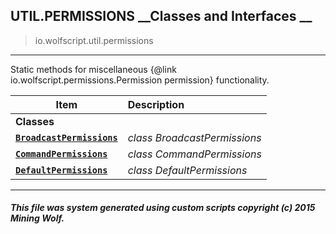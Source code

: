 ## UTIL.PERMISSIONS __Classes and Interfaces __

>io.wolfscript.util.permissions

---

Static methods for miscellaneous {@link io.wolfscript.permissions.Permission permission} functionality.

Item | Description   
--- | :--- 
__Classes__|
__[`BroadcastPermissions`](BroadcastPermissions.md)__ | _class BroadcastPermissions_ 
__[`CommandPermissions`](CommandPermissions.md)__ | _class CommandPermissions_ 
__[`DefaultPermissions`](DefaultPermissions.md)__ | _class DefaultPermissions_ 



---



##### This file was system generated using custom scripts copyright (c) 2015 Mining Wolf.
	

